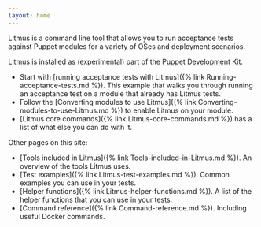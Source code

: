 ```yaml
---
layout: home
---
```


Litmus is a command line tool that allows you to run acceptance tests against Puppet modules for a variety of OSes and deployment scenarios.

Litmus is installed as (experimental) part of the [Puppet Development Kit](https://puppet.com/try-puppet/puppet-development-kit/).

* Start with [running acceptance tests with Litmus]({% link Running-acceptance-tests.md %}). This example that walks you through running an acceptance test on a module that already has Litmus tests.
* Follow the [Converting modules to use Litmus]({% link Converting-modules-to-use-Litmus.md %}) to enable Litmus on your module.
* [Litmus core commands]({% link Litmus-core-commands.md %}) has a list of what else you can do with it.

Other pages on this site:

* [Tools included in Litmus]({% link Tools-included-in-Litmus.md %}). An overview of the tools Litmus uses.
* [Test examples]({% link Litmus-test-examples.md %}). Common examples you can use in your tests.
* [Helper functions]({% link Litmus-helper-functions.md %}). A list of the helper functions that you can use in your tests.
* [Command reference]({% link Command-reference.md %}). Including useful Docker commands.
